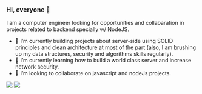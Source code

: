 ### Hi, everyone 👋
I am a computer engineer looking for opportunities and collabaration in projects related to backend specially w/ NodeJS.
- 🔭 I’m currently building projects about server-side using SOLID principles and clean architecture at most of the part (also, I am brushing up my data structures, security and algorithms skills regularly).
- 🌱 I’m currently learning how to build a world class server and increase network security.
- 🤝 I’m looking to collaborate on javascript and nodeJs projects. 
 

[<img src="https://img.shields.io/badge/linkedin-%230077B5.svg?&style=for-the-badge&logo=linkedin&logoColor=white" />](https://www.linkedin.com/in/cadu-mello-2826a81b6/) [<img src = "https://img.shields.io/badge/instagram-%23E4405F.svg?&style=for-the-badge&logo=instagram&logoColor=white">](https://www.instagram.com/cadupmello/)

